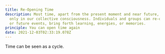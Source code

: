 ```yaml
---
title: Re-Opening Time
description: Most time, apart from the present moment and near future, exist
  only in our collective consciousness. Individuals and groups can re-open past
  or future events, bring forth learning, energies, or memories.
principle: You can open time again
date: 2021-12-03T02:33:19.078Z
---
```

Time can be seen as a cycle.